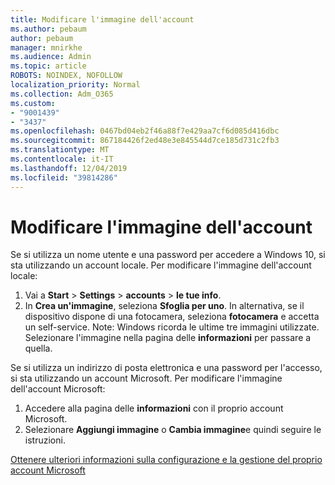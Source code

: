 ```yaml
---
title: Modificare l'immagine dell'account
ms.author: pebaum
author: pebaum
manager: mnirkhe
ms.audience: Admin
ms.topic: article
ROBOTS: NOINDEX, NOFOLLOW
localization_priority: Normal
ms.collection: Adm_O365
ms.custom:
- "9001439"
- "3437"
ms.openlocfilehash: 0467bd04eb2f46a88f7e429aa7cf6d085d416dbc
ms.sourcegitcommit: 867184426f2ed48e3e845544d7ce185d731c2fb3
ms.translationtype: MT
ms.contentlocale: it-IT
ms.lasthandoff: 12/04/2019
ms.locfileid: "39814286"
---
```

# <a name="change-account-picture"></a>Modificare l'immagine dell'account

Se si utilizza un nome utente e una password per accedere a Windows 10, si sta utilizzando un account locale. Per modificare l'immagine dell'account locale:

1. Vai a **Start** > **Settings** > **accounts** > **le tue info**.
2. In **Crea un'immagine**, seleziona **Sfoglia per uno**. In alternativa, se il dispositivo dispone di una fotocamera, seleziona **fotocamera** e accetta un self-service. 
    Note: Windows ricorda le ultime tre immagini utilizzate. Selezionare l'immagine nella pagina delle **informazioni** per passare a quella.

Se si utilizza un indirizzo di posta elettronica e una password per l'accesso, si sta utilizzando un account Microsoft. Per modificare l'immagine dell'account Microsoft:

1. Accedere alla pagina delle **informazioni** con il proprio account Microsoft.
2. Selezionare **Aggiungi immagine** o **Cambia immagine**e quindi seguire le istruzioni.

[Ottenere ulteriori informazioni sulla configurazione e la gestione del proprio account Microsoft](https://support.microsoft.com/products/microsoft-account?category=manage-account)